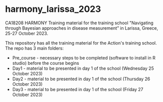 # harmony_larissa_2023
CA18208 HARMONY Training material for the training school "Navigating through Bayesian approaches in disease measurement” in Larissa, Greece, 25-27 October 2023.

This repository has all the training material for the Action's training school.
The repo has 3 main folders:

* Pre_course - necessary steps to be completed (software to install in R studio) before the course begins
* Day1 - material to be presented in day 1 of the school (Wednesday 25 October 2023)
* Day2 - material to be presented in day 1 of the school (Thursday 26 October 2023)
* Day3 - material to be presented in day 1 of the school (Friday 27 October 2023)
